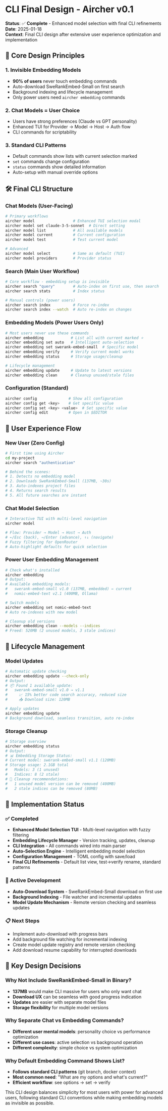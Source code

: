 # CLI Final Design - Aircher v0.1

**Status**: ✅ **Complete** - Enhanced model selection with final CLI refinements  
**Date**: 2025-01-18  
**Context**: Final CLI design after extensive user experience optimization and implementation

## 🎯 Core Design Principles

### 1. **Invisible Embedding Models**
- **90% of users** never touch embedding commands
- Auto-download SweRankEmbed-Small on first search
- Background indexing and lifecycle management
- Only power users need `aircher embedding` commands

### 2. **Chat Models = User Choice** 
- Users have strong preferences (Claude vs GPT personality)
- Enhanced TUI for Provider → Model → Host → Auth flow
- CLI commands for scriptability

### 3. **Standard CLI Patterns**
- Default commands show lists with current selection marked
- `set` commands change configuration
- `status` commands show detailed information
- Auto-setup with manual override options

## 🛠️ Final CLI Structure

### Chat Models (User-Facing)
```bash
# Primary workflows
aircher model                 # Enhanced TUI selection modal
aircher model set claude-3-5-sonnet  # Direct setting
aircher model list            # All available models
aircher model current         # Current configuration
aircher model test            # Test current model

# Advanced
aircher model select          # Same as default (TUI)
aircher model providers       # Provider status
```

### Search (Main User Workflow) 
```bash
# Core workflow - embedding setup is invisible
aircher search "query"        # Auto-index on first use, then search
aircher search stats          # Index status

# Manual controls (power users)
aircher search index          # Force re-index
aircher search index --watch  # Auto re-index on changes
```

### Embedding Models (Power Users Only)
```bash
# Most users never use these commands
aircher embedding            # List all with current marked ⭐
aircher embedding set auto   # Intelligent auto-selection
aircher embedding set swerank-embed-small  # Specific model
aircher embedding verify     # Verify current model works
aircher embedding status     # Storage usage/cleanup

# Lifecycle management
aircher embedding update     # Update to latest versions
aircher embedding clean      # Cleanup unused/stale files
```

### Configuration (Standard)
```bash
aircher config              # Show all configuration
aircher config get <key>    # Get specific value  
aircher config set <key> <value>  # Set specific value
aircher config edit         # Open in $EDITOR
```

## 🚀 User Experience Flow

### New User (Zero Config)
```bash
# First time using Aircher
cd my-project
aircher search "authentication"

# Behind the scenes:
# 1. Detects no embedding model
# 2. Downloads SweRankEmbed-Small (137MB, ~30s)
# 3. Auto-indexes project files  
# 4. Returns search results
# 5. All future searches are instant
```

### Chat Model Selection
```bash
# Interactive TUI with multi-level navigation
aircher model

# Flow: Provider → Model → Host → Auth
# ←/Esc (back), →/Enter (advance), ↑↓ (navigate)
# Fuzzy filtering for OpenRouter
# Auto-highlight defaults for quick selection
```

### Power User Embedding Management
```bash
# Check what's installed
aircher embedding
# Output:
# Available embedding models:
#   swerank-embed-small v1.0 (137MB, embedded) ← current
#   nomic-embed-text v2.1 (400MB, Ollama)

# Switch models
aircher embedding set nomic-embed-text
# Auto re-indexes with new model

# Cleanup old versions
aircher embedding clean --models --indices
# Freed: 520MB (2 unused models, 3 stale indices)
```

## 🔄 Lifecycle Management

### Model Updates
```bash
# Automatic update checking
aircher embedding update --check-only
# Output:
# 📦 Found 1 available update:
#   swerank-embed-small v1.0 → v1.1
#     📈 15% better code search accuracy, reduced size
#     📥 Download size: 120MB

# Apply updates
aircher embedding update
# Background download, seamless transition, auto re-index
```

### Storage Cleanup
```bash
# Storage overview
aircher embedding status
# Output:
# 📊 Embedding Storage Status:
# Current model: swerank-embed-small v1.1 (120MB)
# Storage usage: 2.1GB total
#   Models: 3 (1 unused)  
#   Indices: 8 (2 stale)
# 🧹 Cleanup recommendations:
#   1 unused model version can be removed (400MB)
#   2 stale indices can be removed (80MB)
```

## 🎯 Implementation Status

### ✅ Completed
- **Enhanced Model Selection TUI** - Multi-level navigation with fuzzy filtering
- **Embedding Lifecycle Manager** - Version tracking, updates, cleanup
- **CLI Integration** - All commands wired into main parser
- **Auto-Selection Engine** - Intelligent embedding model selection
- **Configuration Management** - TOML config with save/load
- **Final CLI Refinements** - Default list view, test→verify rename, standard patterns

### 🔄 Active Development  
- **Auto-Download System** - SweRankEmbed-Small download on first use
- **Background Indexing** - File watcher and incremental updates
- **Model Update Mechanism** - Remote version checking and seamless updates

### 📋 Next Steps
- Implement auto-download with progress bars
- Add background file watching for incremental indexing  
- Create model update registry and remote version checking
- Add download resume capability for interrupted downloads

## 🧠 Key Design Decisions

### Why Not Include SweRankEmbed-Small in Binary?
- **137MB** would make CLI massive for users who only want chat
- **Download UX** can be seamless with good progress indication
- **Updates** are easier with separate model files
- **Storage flexibility** for multiple model versions

### Why Separate Chat vs Embedding Commands?
- **Different user mental models**: personality choice vs performance optimization
- **Different use cases**: active selection vs background operation  
- **Different complexity**: simple choice vs system optimization

### Why Default Embedding Command Shows List?
- **Follows standard CLI patterns** (git branch, docker context)
- **Most common need**: "What are my options and what's current?"
- **Efficient workflow**: see options → set → verify

This CLI design balances simplicity for most users with power for advanced users, following standard CLI conventions while making embedding models as invisible as possible.